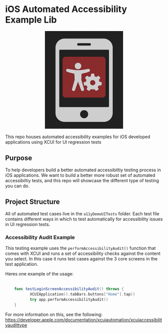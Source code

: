 # iOS Automated Accessibility Example Lib
<div align="center">
 <img src="./mobileA11y2.png" alt="iOS Automation Logo" width="250">
</div>


This repo houses automated accessibility examples for iOS developed applications using XCUI for UI regression tests

## Purpose

To help developers build a better automated accessibiltiy testing process in iOS applications. We want to build a better more robust set of automated accessibiltiy tests, and this repo will showcase the different type of testing you can do. 


## Project Structure

All of automated test cases live in the `a11yDemoUITests` folder. Each test file contains different ways in which to test automatically for accessibility issues in UI regression tests. 

### Accessibility Audit Example

This testing example uses the `performAccessibilityAudit()` function that comes with XCUI and runs a set of accessibility checks against the content you select. In this case it runs test cases against the 3 core screens in the test application. 

Heres one example of the usage: 

``` swift

    func testLoginScreenAccessibilityAudit() throws {
           XCUIApplication().tabBars.buttons["Home"].tap()
           try app.performAccessibilityAudit()
    }
```

For more information on this, see the following: https://developer.apple.com/documentation/xcuiautomation/xcuiaccessibilityaudittype 
